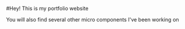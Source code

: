 #Hey! This is my portfolio website

You will also find several other micro components I've been working on

